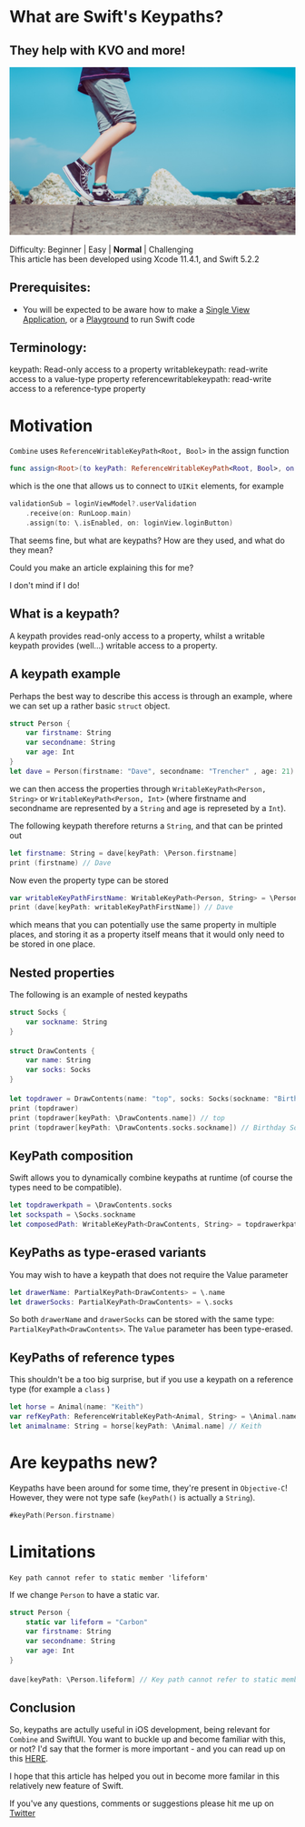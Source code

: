 # What are Swift's Keypaths?
## They help with KVO and more!

![Walking](Images/0*xho-boNpvzWf9cNG.jpeg)

Difficulty: Beginner | Easy | **Normal** | Challenging<br/>
This article has been developed using Xcode 11.4.1, and Swift 5.2.2

## Prerequisites:
* You will be expected to be aware how to make a [Single View Application](https://medium.com/swlh/your-first-ios-application-using-xcode-9983cf6efb71), or a [Playground](https://medium.com/@stevenpcurtis.sc/coding-in-swift-playgrounds-1a5563efa089) to run Swift code

## Terminology:
keypath: Read-only access to a property
writablekeypath: read-write access to a value-type property
referencewritablekeypath: read-write access to a reference-type property

# Motivation
`Combine` uses `ReferenceWritableKeyPath<Root, Bool>` in the assign function

```swift
func assign<Root>(to keyPath: ReferenceWritableKeyPath<Root, Bool>, on object: Root) -> AnyCancellable
```

which is the one that allows us to connect to `UIKit` elements, for example

```swift
validationSub = loginViewModel?.userValidation
    .receive(on: RunLoop.main)
    .assign(to: \.isEnabled, on: loginView.loginButton)
```

That seems fine, but what are keypaths? How are they used, and what do they mean?

Could you make an article explaining this for me?

I don't mind if I do!

## What is a keypath?
A keypath provides read-only access to a property, whilst a writable keypath provides (well...) writable access to a property.

## A keypath example
Perhaps the best way to describe this access is through an example, where we can set up a rather basic `struct` object.

```swift
struct Person {
    var firstname: String
    var secondname: String
    var age: Int
}
let dave = Person(firstname: "Dave", secondname: "Trencher" , age: 21)
```

we can then access the properties through `WritableKeyPath<Person, String>` or `WritableKeyPath<Person, Int>` (where firstname and secondname are represented by a `String` and age is represeted by a `Int`).

The following keypath therefore returns a `String`, and that can be printed out

```swift
let firstname: String = dave[keyPath: \Person.firstname]
print (firstname) // Dave
```

Now even the property type can be stored

```swift
var writableKeyPathFirstName: WritableKeyPath<Person, String> = \Person.firstname
print (dave[keyPath: writableKeyPathFirstName]) // Dave
```

which means that you can potentially use the same property in multiple places, and storing it as a property itself means that it would only need to be stored in one place.

## Nested properties
The following is an example of nested keypaths

``` swift
struct Socks {
    var sockname: String
}

struct DrawContents {
    var name: String
    var socks: Socks
}

let topdrawer = DrawContents(name: "top", socks: Socks(sockname: "Birthday Socks"))
print (topdrawer)
print (topdrawer[keyPath: \DrawContents.name]) // top
print (topdrawer[keyPath: \DrawContents.socks.sockname]) // Birthday Socks
```

## KeyPath composition
Swift allows you to dynamically combine keypaths at runtime (of course the types need to be compatible).
```swift
let topdrawerkpath = \DrawContents.socks
let sockspath = \Socks.sockname
let composedPath: WritableKeyPath<DrawContents, String> = topdrawerkpath.appending(path: sockspath)
```

## KeyPaths as type-erased variants
You may wish to have a keypath that does not require the Value parameter

```swift
let drawerName: PartialKeyPath<DrawContents> = \.name
let drawerSocks: PartialKeyPath<DrawContents> = \.socks
```

So both `drawerName` and `drawerSocks` can be stored with the same type: `PartialKeyPath<DrawContents>`. The `Value` parameter has been type-erased.

## KeyPaths of reference types
This shouldn't be a too big surprise, but if you use a keypath on a reference type (for example a `class` )

```swift
let horse = Animal(name: "Keith")
var refKeyPath: ReferenceWritableKeyPath<Animal, String> = \Animal.name
let animalname: String = horse[keyPath: \Animal.name] // Keith
```

# Are keypaths new?
Keypaths have been around for some time, they're present in `Objective-C`!  However, they were not type safe (`keyPath()` is actually a `String`).
```swift
#keyPath(Person.firstname)
```

# Limitations
`Key path cannot refer to static member 'lifeform'`

If we change `Person` to have a static var. 
```swift
struct Person {
    static var lifeform = "Carbon"
    var firstname: String
    var secondname: String
    var age: Int
}

dave[keyPath: \Person.lifeform] // Key path cannot refer to static member 'lifeform'
```

## Conclusion
So, keypaths are actully useful in iOS development, being relevant for `Combine` and SwiftUI. You want to buckle up and become familiar with this, or not? I'd say that the former is more important - and you can read up on this [HERE](https://medium.com/@stevenpcurtis.sc/combine-and-urlsession-in-uikit-68f1caa40ee1).

I hope that this article has helped you out in become more familar in this relatively new feature of Swift.

If you've any questions, comments or suggestions please hit me up on [Twitter](https://twitter.com/stevenpcurtis) 
